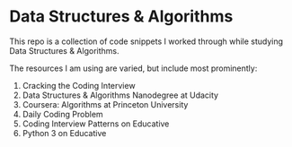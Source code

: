 # Data Structures & Algorithms

This repo is a collection of code snippets I worked through while studying Data Structures & Algorithms. 

The resources I am using are varied, but include most prominently:
1. Cracking the Coding Interview
2. Data Structures & Algorithms Nanodegree at Udacity
3. Coursera: Algorithms at Princeton University
4. Daily Coding Problem
5. Coding Interview Patterns on Educative
6. Python 3 on Educative
